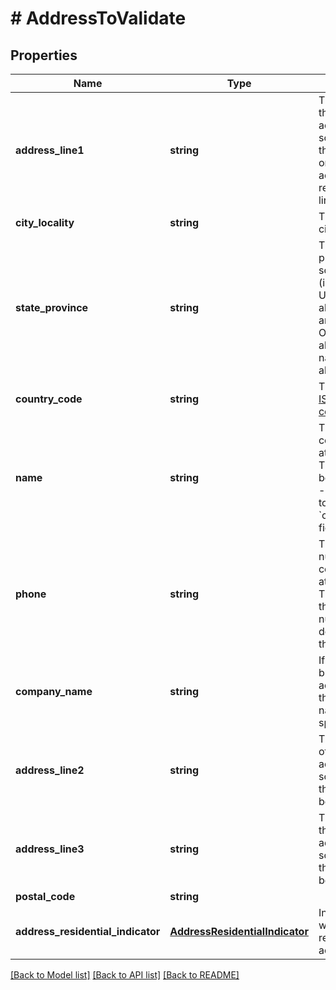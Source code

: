 # # AddressToValidate

## Properties

Name | Type | Description | Notes
------------ | ------------- | ------------- | -------------
**address_line1** | **string** | The first line of the street address.  For some addresses, this may be the only line.  Other addresses may require 2 or 3 lines. |
**city_locality** | **string** | The name of the city or locality |
**state_province** | **string** | The state or province.  For some countries (including the U.S.) only abbreviations are allowed.  Other countries allow the full name or abbreviation. |
**country_code** | **string** | The two-letter [ISO 3166-1 country code](https://en.wikipedia.org/wiki/ISO_3166-1) |
**name** | **string** | The name of a contact person at this address.  This field may be set instead of - or in addition to - the &#x60;company_name&#x60; field. | [optional]
**phone** | **string** | The phone number of a contact person at this address.  The format of this phone number varies depending on the country. | [optional]
**company_name** | **string** | If this is a business address, then the company name should be specified here. | [optional]
**address_line2** | **string** | The second line of the street address.  For some addresses, this line may not be needed. | [optional]
**address_line3** | **string** | The third line of the street address.  For some addresses, this line may not be needed. | [optional]
**postal_code** | **string** |  | [optional]
**address_residential_indicator** | [**AddressResidentialIndicator**](AddressResidentialIndicator.md) | Indicates whether this is a residential address. | [optional]

[[Back to Model list]](../../README.md#models) [[Back to API list]](../../README.md#endpoints) [[Back to README]](../../README.md)
